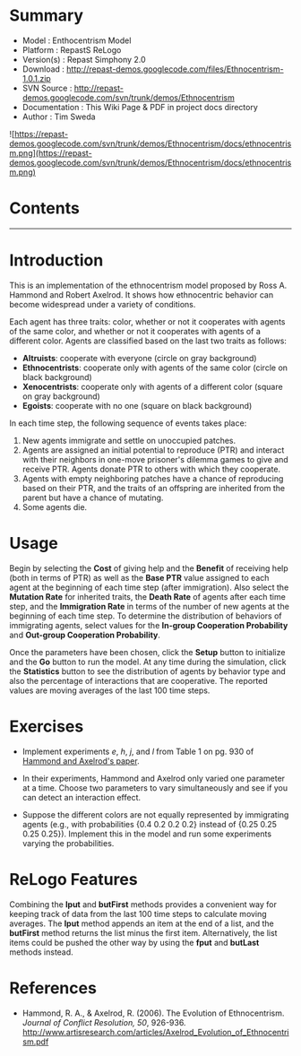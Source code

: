 # Summary #

  * Model        : Enthocentrism Model
  * Platform     : RepastS ReLogo
  * Version(s)	: Repast Simphony 2.0
  * Download     : http://repast-demos.googlecode.com/files/Ethnocentrism-1.0.1.zip
  * SVN Source  : http://repast-demos.googlecode.com/svn/trunk/demos/Ethnocentrism
  * Documentation : This Wiki Page & PDF in project docs directory
  * Author       : Tim Sweda

![https://repast-demos.googlecode.com/svn/trunk/demos/Ethnocentrism/docs/ethnocentrism.png](https://repast-demos.googlecode.com/svn/trunk/demos/Ethnocentrism/docs/ethnocentrism.png)

# Contents #



---


# Introduction #

This is an implementation of the ethnocentrism model proposed by Ross A. Hammond and Robert Axelrod.  It shows how ethnocentric behavior can become widespread under a variety of conditions.

Each agent has three traits:  color, whether or not it cooperates with agents of the same color, and whether or not it cooperates with agents of a different color.  Agents are classified based on the last two traits as follows:

  * **Altruists**:  cooperate with everyone (circle on gray background)
  * **Ethnocentrists**:  cooperate only with agents of the same color (circle on black background)
  * **Xenocentrists**:  cooperate only with agents of a different color (square on gray background)
  * **Egoists**:  cooperate with no one (square on black background)

In each time step, the following sequence of events takes place:

  1. New agents immigrate and settle on unoccupied patches.
  1. Agents are assigned an initial potential to reproduce (PTR) and interact with their neighbors in one-move prisoner's dilemma games to give and receive PTR.  Agents donate PTR to others with which they cooperate.
  1. Agents with empty neighboring patches have a chance of reproducing based on their PTR, and the traits of an offspring are inherited from the parent but have a chance of mutating.
  1. Some agents die.

# Usage #

Begin by selecting the **Cost** of giving help and the **Benefit** of receiving help (both in terms of PTR) as well as the **Base PTR** value assigned to each agent at the beginning of each time step (after immigration).  Also select the **Mutation Rate** for inherited traits, the **Death Rate** of agents after each time step, and the **Immigration Rate** in terms of the number of new agents at the beginning of each time step.  To determine the distribution of behaviors of immigrating agents, select values for the **In-group Cooperation Probability** and **Out-group Cooperation Probability**.

Once the parameters have been chosen, click the **Setup** button to initialize and the **Go** button to run the model.  At any time during the simulation, click the **Statistics** button to see the distribution of agents by behavior type and also the percentage of interactions that are cooperative.  The reported values are moving averages of the last 100 time steps.

# Exercises #

  * Implement experiments _e_, _h_, _j_, and _l_ from Table 1 on pg. 930 of [Hammond and Axelrod's paper](http://www.artisresearch.com/articles/Axelrod_Evolution_of_Ethnocentrism.pdf).

  * In their experiments, Hammond and Axelrod only varied one parameter at a time.  Choose two parameters to vary simultaneously and see if you can detect an interaction effect.

  * Suppose the different colors are not equally represented by immigrating agents (e.g., with probabilities {0.4 0.2 0.2 0.2} instead of {0.25 0.25 0.25 0.25}).  Implement this in the model and run some experiments varying the probabilities.

# ReLogo Features #

Combining the **lput** and **butFirst** methods provides a convenient way for keeping track of data from the last 100 time steps to calculate moving averages.  The **lput** method appends an item at the end of a list, and the **butFirst** method returns the list minus the first item.  Alternatively, the list items could be pushed the other way by using the **fput** and **butLast** methods instead.

# References #

  * Hammond, R. A., & Axelrod, R. (2006). The Evolution of Ethnocentrism. _Journal of Conflict Resolution, 50_, 926-936. http://www.artisresearch.com/articles/Axelrod_Evolution_of_Ethnocentrism.pdf